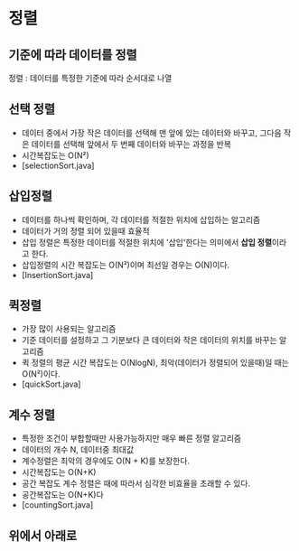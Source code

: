 # 정렬
## 기준에 따라 데이터를 정렬
정렬 : 데이터를 특정한 기준에 따라 순서대로 나열

## 선택 정렬
- 데이터 중에서 가장 작은 데이터를 선택해 맨 앞에 있는 데이터와 바꾸고, 그다음 작은 데이터를 선택해 앞에서 두 번째 데이터와 바꾸는 과정을 반복
- 시간복잡도는 O(N²)
- [selectionSort.java]

## 삽입정렬
- 데이터를 하나씩 확인하며, 각 데이터를 적절한 위치에 삽입하는 알고리즘
- 데이터가 거의 정렬 되어 있을때 효율적
- 삽입 정렬은 특정한 데이터를 적절한 위치에 '삽입'한다는 의미에서 **삽입 정렬**이라고 한다.
- 삽입정렬의 시간 복잡도는 O(N²)이며 최선일 경우는 O(N)이다.
- [InsertionSort.java]

## 퀵정렬
- 가장 많이 사용되는 알고리즘
- 기준 데이터를 설정하고 그 기분보다 큰 데이터와 작은 데이터의 위치를 바꾸는 알고리즘
- 퀵 정렬의 평균 시간 복잡도는 O(NlogN), 최악(데이터가 정렬되어 있을때)일 때는 O(N²)이다.
- [quickSort.java]

## 계수 정렬
- 특정한 조건이 부합할때만 사용가능하지만 매우 빠른 정렬 알고리즘
- 데이터의 개수 N, 데이터중 최대값
- 계수정렬은 최악의 경우에도 O(N + K)를 보장한다.
- 시간복잡도는 O(N+K)
- 공간 복잡도 계수 정렬은 때에 따라서 심각한 비효율을 초래할 수 있다.
- 공간복잡도는 O(N+K)다
- [countingSort.java]

## 위에서 아래로
